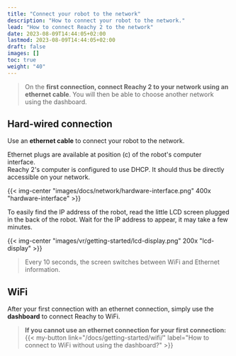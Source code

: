 ```yaml
---
title: "Connect your robot to the network"
description: "How to connect your robot to the network."
lead: "How to connect Reachy 2 to the network"
date: 2023-08-09T14:44:05+02:00
lastmod: 2023-08-09T14:44:05+02:00
draft: false
images: []
toc: true
weight: "40"
---
```

> On the **first connection, connect Reachy 2 to your network using an ethernet cable**. You will then be able to choose another network using the dashboard.

## Hard-wired connection

Use an **ethernet cable** to connect your robot to the network.  

Ethernet plugs are available at position (c) of the robot's computer interface.  
Reachy 2's computer is configured to use DHCP. It should thus be directly accessible on your network.  

{{< img-center "images/docs/network/hardware-interface.png" 400x "hardware-interface" >}}

To easily find the IP address of the robot, read the little LCD screen plugged in the back of the robot. Wait for the IP address to appear, it may take a few minutes.  

{{< img-center "images/vr/getting-started/lcd-display.png" 200x "lcd-display" >}}

> Every 10 seconds, the screen switches between WiFi and Ethernet information.  


## WiFi

After your first connection with an ethernet connection, simply use the **dashboard** to connect Reachy to WiFi.  


> **If you cannot use an ethernet connection for your first connection:**
> {{< my-button link="/docs/getting-started/wifi/" label="How to connect to WiFi without using the dashboard?" >}}